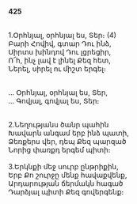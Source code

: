 **425**

\
1.Օրհնյալ, օրհնյալ ես, Տեր։ (4)\
Բարի Հովիվ, գտար Դու ինձ,\
Սիրտս խինդով Դու լցրեցիր,\
Ո՜հ, ինչ լավ է լինել Քեզ հետ,\
Ներել, սիրել ու միշտ երգել։

\
 ... Օրհնյալ, օրհնյալ ես, Տեր,\
 ... Գովյալ, գովյալ ես, Տեր։

\
2.Նեղությանս ծանր պահին\
Խավարն անգամ երբ ինձ պատի,\
Ձեռքերս վեր, դեպ Քեզ պարզած\
Նորից փառքդ երգեմ պիտի։\
\
3.Երկնքի մեջ սուրբ ընթրիքին,\
Երբ Քո շուրջը մենք հավաքվենք,\
Արդարության ճերմակն հագած\
Դարձյալ պիտի Քեզ գովերգենք։

